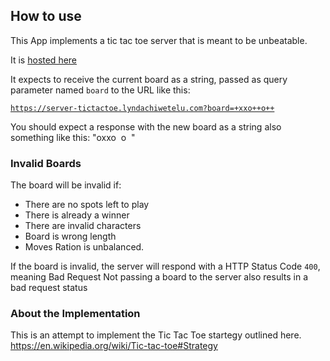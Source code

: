 ## How to use 
This App implements a tic tac toe server that is meant to be unbeatable.

It is [hosted here](https://server-tictactoe.lyndachiwetelu.com/) 

It expects to receive the current board as a string, passed as query parameter named `board` to the URL like this:

[`https://server-tictactoe.lyndachiwetelu.com?board=+xxo++o++`](https://server-tictactoe.lyndachiwetelu.com?board=+xxo++o++)

You should expect a response with the new board as a string also something like this:
"oxxo&nbsp; o&nbsp; "

### Invalid Boards

The board will be invalid if:
- There are no spots left to play
- There is already a winner
- There are invalid characters
- Board is wrong length
- Moves Ration is unbalanced.

If the board is invalid, the server will respond with a HTTP Status Code `400`, meaning Bad Request
Not passing a board to the server also results in a bad request status

### About the Implementation

This is an attempt to implement the Tic Tac Toe startegy outlined here.
https://en.wikipedia.org/wiki/Tic-tac-toe#Strategy


